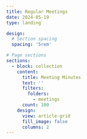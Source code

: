 ```yaml
---
title: Regular Meetings
date: 2024-05-19
type: landing

design:
  # Section spacing
  spacing: '5rem'

# Page sections
sections:
  - block: collection
    content:
      title: Meeting Minutes
      text: ''
      filters:
        folders:
          - meetings
      count: 100
    design:
      view: article-grid
      fill_image: false
      columns: 2
---
```

